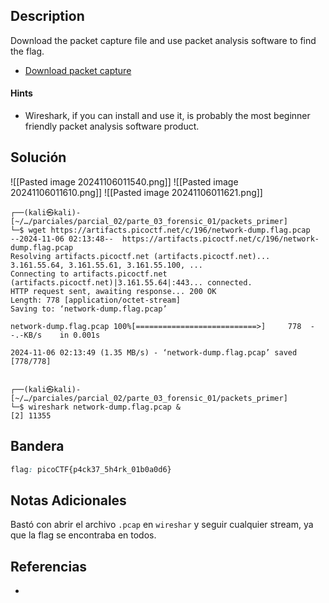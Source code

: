 ## Description

Download the packet capture file and use packet analysis software to find the flag.

- [Download packet capture](https://artifacts.picoctf.net/c/196/network-dump.flag.pcap)
#### Hints
- Wireshark, if you can install and use it, is probably the most beginner friendly packet analysis software product.
## Solución

![[Pasted image 20241106011540.png]]
![[Pasted image 20241106011610.png]]
![[Pasted image 20241106011621.png]]

```shell
┌──(kali㉿kali)-[~/…/parciales/parcial_02/parte_03_forensic_01/packets_primer]
└─$ wget https://artifacts.picoctf.net/c/196/network-dump.flag.pcap
--2024-11-06 02:13:48--  https://artifacts.picoctf.net/c/196/network-dump.flag.pcap
Resolving artifacts.picoctf.net (artifacts.picoctf.net)... 3.161.55.64, 3.161.55.61, 3.161.55.100, ...
Connecting to artifacts.picoctf.net (artifacts.picoctf.net)|3.161.55.64|:443... connected.
HTTP request sent, awaiting response... 200 OK
Length: 778 [application/octet-stream]
Saving to: ‘network-dump.flag.pcap’

network-dump.flag.pcap 100%[===========================>]     778  --.-KB/s    in 0.001s  

2024-11-06 02:13:49 (1.35 MB/s) - ‘network-dump.flag.pcap’ saved [778/778]

                                                                                           
┌──(kali㉿kali)-[~/…/parciales/parcial_02/parte_03_forensic_01/packets_primer]
└─$ wireshark network-dump.flag.pcap &
[2] 11355

```

## Bandera
```css
flag: picoCTF{p4ck37_5h4rk_01b0a0d6}
```
## Notas Adicionales
Bastó con abrir el archivo ``.pcap`` en `wireshar` y seguir cualquier stream, ya que la flag se encontraba en todos.
## Referencias
- 